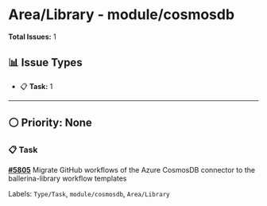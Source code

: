 # Area/Library - module/cosmosdb

**Total Issues:** 1

## 📊 Issue Types

- 📋 **Task:** 1

---

## ⚪ Priority: None

### 📋 Task

**[#5805](https://github.com/ballerina-platform/ballerina-library/issues/5805)** Migrate GitHub workflows of the Azure CosmosDB connector to the ballerina-library workflow templates

Labels: `Type/Task`, `module/cosmosdb`, `Area/Library`

